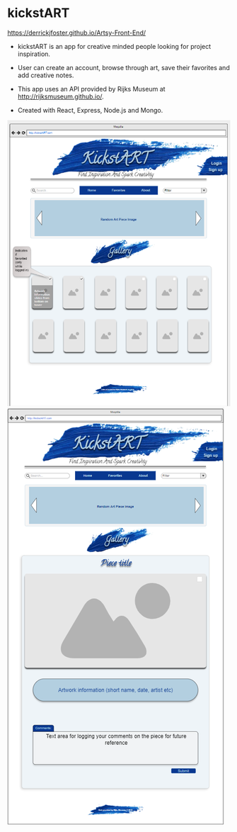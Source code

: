 # kickstART  
https://derrickjfoster.github.io/Artsy-Front-End/ 

* kickstART is an app for creative minded people looking for project inspiration.

* User can create an account, browse through art, save their favorites and add creative notes.

* This app uses an API provided by Rijks Museum at http://rijksmuseum.github.io/.

* Created with React, Express, Node.js and Mongo.

![UIwireframe](public/UI-wireframe.PNG)
![UIwireframe](public/Show-page-wireframe.PNG)
